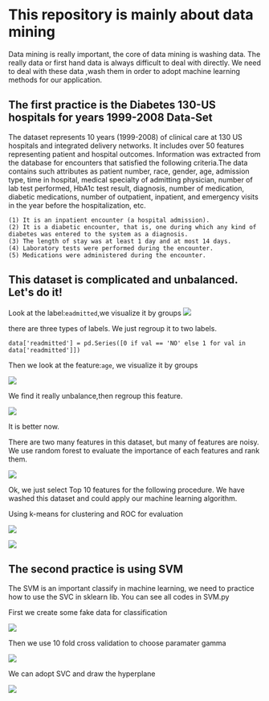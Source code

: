 This repository is mainly about data mining
====
Data mining is really important, the core of data mining is washing data. The really data or first hand data is always difficult to deal with directly. We need to deal with these data ,wash them in order to adopt machine learning methods for our application. 

The first practice is the Diabetes 130-US hospitals for years 1999-2008 Data-Set
----

The dataset represents 10 years (1999-2008) of clinical care at 130 US hospitals and integrated delivery networks. It includes over 50 features representing patient and hospital outcomes. Information was extracted from the database for encounters that satisfied the following criteria.The data contains such attributes as patient number, race, gender, age, admission type, time in hospital, medical specialty of admitting physician, number of lab test performed, HbA1c test result, diagnosis, number of medication, diabetic medications, number of outpatient, inpatient, and emergency visits in the year before the hospitalization, etc.

	(1) It is an inpatient encounter (a hospital admission).
	(2) It is a diabetic encounter, that is, one during which any kind of diabetes was entered to the system as a diagnosis.
	(3) The length of stay was at least 1 day and at most 14 days.
	(4) Laboratory tests were performed during the encounter.
	(5) Medications were administered during the encounter.

This dataset is complicated and unbalanced. Let's do it!
----
Look at the label:`eadmitted`,we visualize it by groups
![](https://github.com/BoXiao123/data_mining/raw/master/img/Figure_1.png)

there are three types of labels. We just regroup it to two labels.

	data['readmitted'] = pd.Series([0 if val == 'NO' else 1 for val in data['readmitted']])

Then we look at the feature:`age`, we visualize it by groups

![](https://github.com/BoXiao123/data_mining/raw/master/img/Figure_2.png)

We find it really unbalance,then regroup this feature.

![](https://github.com/BoXiao123/data_mining/raw/master/img/Figure_3.png)

It is better now.

There are two many features in this dataset, but many of features are noisy. We use random forest to evaluate the importance of each features and rank them.

![](https://github.com/BoXiao123/data_mining/raw/master/img/Figure_4.png)

Ok, we just select Top 10 features for the following procedure. We have washed this dataset and could apply our machine learning algorithm. 

Using k-means for clustering and ROC for evaluation

![](https://github.com/BoXiao123/data_mining/raw/master/img/Figure_5.png)

![](https://github.com/BoXiao123/data_mining/raw/master/img/Figure_7.png)

The second practice is using SVM
----
The SVM is an important classify in machine learning, we need to practice how to use the SVC in sklearn lib. You can see all codes in SVM.py

First we create some fake data for classification

![](https://github.com/BoXiao123/data_mining/raw/master/img/Figure_8.png)

Then we use 10 fold cross validation to choose paramater gamma

![](https://github.com/BoXiao123/data_mining/raw/master/img/Figure_9.png)

We can adopt SVC and draw the hyperplane

![](https://github.com/BoXiao123/data_mining/raw/master/img/Figure_10.png)



